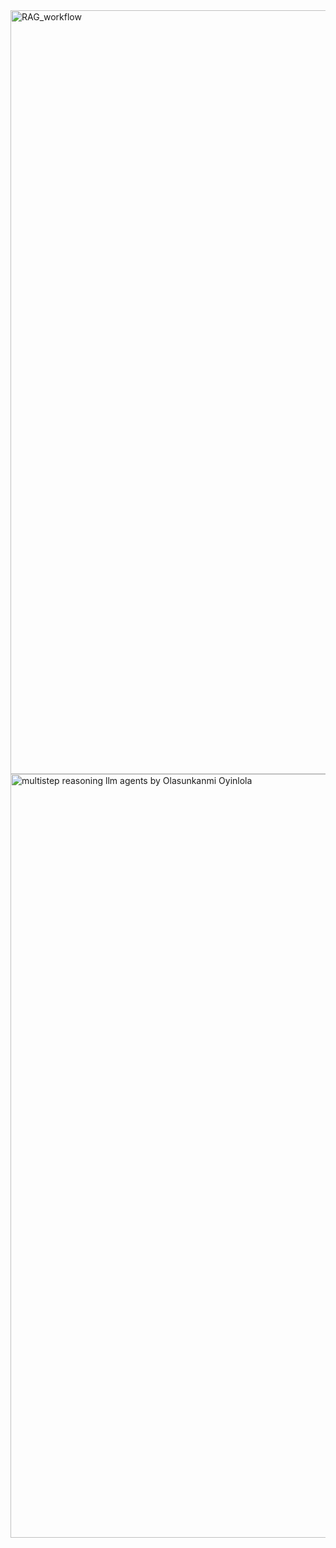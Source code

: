 
<img width="1222" alt="RAG_workflow" src="https://github.com/olasunkanmi-SE/Vectorized-Intelligence/assets/60177090/d1f6495d-8245-400b-ba20-a520c7200950">

<img width="1222" alt="multistep reasoning llm agents by Olasunkanmi Oyinlola" src="https://github.com/olasunkanmi-SE/Vectorized-Intelligence/assets/60177090/364a6174-8e2a-4fee-9ba3-bc8d4d8344b4">
